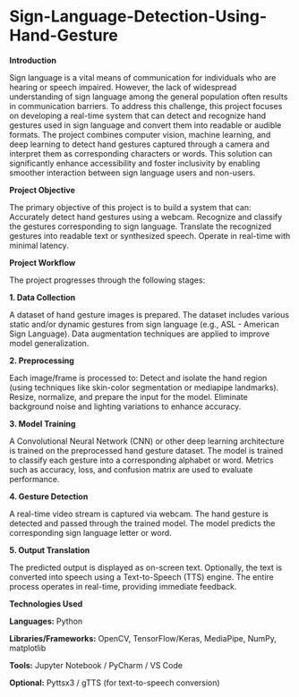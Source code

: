 # Sign-Language-Detection-Using-Hand-Gesture

**Introduction**

Sign language is a vital means of communication for individuals who are hearing or speech impaired. However, the lack of widespread understanding of sign language among the general population often results in communication barriers. To address this challenge, this project focuses on developing a real-time system that can detect and recognize hand gestures used in sign language and convert them into readable or audible formats. The project combines computer vision, machine learning, and deep learning to detect hand gestures captured through a camera and interpret them as corresponding characters or words. This solution can significantly enhance accessibility and foster inclusivity by enabling smoother interaction between sign language users and non-users.

**Project Objective**

The primary objective of this project is to build a system that can:
Accurately detect hand gestures using a webcam.
Recognize and classify the gestures corresponding to sign language.
Translate the recognized gestures into readable text or synthesized speech.
Operate in real-time with minimal latency.

**Project Workflow**

The project progresses through the following stages:

**1. Data Collection**

A dataset of hand gesture images is prepared.
The dataset includes various static and/or dynamic gestures from sign language (e.g., ASL - American Sign Language).
Data augmentation techniques are applied to improve model generalization.

**2. Preprocessing**

Each image/frame is processed to:
Detect and isolate the hand region (using techniques like skin-color segmentation or mediapipe landmarks).
Resize, normalize, and prepare the input for the model.
Eliminate background noise and lighting variations to enhance accuracy.

**3. Model Training**

A Convolutional Neural Network (CNN) or other deep learning architecture is trained on the preprocessed hand gesture dataset.
The model is trained to classify each gesture into a corresponding alphabet or word.
Metrics such as accuracy, loss, and confusion matrix are used to evaluate performance.

**4. Gesture Detection**

A real-time video stream is captured via webcam.
The hand gesture is detected and passed through the trained model.
The model predicts the corresponding sign language letter or word.

**5. Output Translation**

The predicted output is displayed as on-screen text.
Optionally, the text is converted into speech using a Text-to-Speech (TTS) engine.
The entire process operates in real-time, providing immediate feedback.

**Technologies Used**

**Languages:** Python

**Libraries/Frameworks:** OpenCV, TensorFlow/Keras, MediaPipe, NumPy, matplotlib

**Tools:** Jupyter Notebook / PyCharm / VS Code

**Optional:** Pyttsx3 / gTTS (for text-to-speech conversion)

